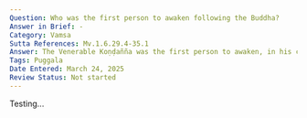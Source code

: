```yaml
---
Question: Who was the first person to awaken following the Buddha?
Answer in Brief: -
Category: Vamsa
Sutta References: Mv.1.6.29.4-35.1
Answer: The Venerable Koṇḍañña was the first person to awaken, in his case to stream-entry, following the Buddha, then, Vappa and Bhaddiya after him, and then Mahānāma and Assaji following them. 
Tags: Puggala
Date Entered: March 24, 2025
Review Status: Not started
---
```


Testing...